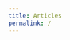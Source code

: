 ```yaml
---
title: Articles
permalink: /
---
```


<div id="map"></div>

<script>
var iOS = ( navigator.userAgent.match(/(iPad|iPhone|iPod)/g) ? true : false );

var map = L.map('map',{zoomAnimation:iOS})
           .setView([46.6, 2.1], 6)
           .addLayer(new L.tileLayer('http://{s}.basemaps.cartocdn.com/light_nolabels/{z}/{x}/{y}.png',{
              subdomains: 'abcd',
              detectRetina: true,
              minZoom: 6,
              maxZoom: 13
          }));

function draw(file, cl){
  var svg = d3.select(map.getPanes().overlayPane)
              .append("svg").attr("class", cl),
        g = svg.append("g");
  if(iOS){svg.attr("class", "leaflet-zoom-hide");}

  d3.json(file, function(collection) {
    if (collection.type === "Topology") {
      for (key in collection.objects) {
        collection = topojson.feature(collection, collection.objects[key]);
      }}
    path = d3.geo.path().projection(d3.geo.transform({point: project}));

    var p = g.selectAll("path")
             .data(collection.features)
             .enter().append("path");

    map.on("viewreset", reset);
    reset();

  function reset() {
    var bounds = path.bounds(collection),
    topLeft = bounds[0],
    bottomRight = bounds[1];

    svg .attr("width", bottomRight[0] - topLeft[0])
        .attr("height", bottomRight[1] - topLeft[1])
        .style("left", topLeft[0] + "px")
        .style("top", topLeft[1] + "px");

    g.attr("transform","translate("+-topLeft[0]+","+-topLeft[1]+")");
    p.attr("d", path).attr("class", cl);
  }

  function project(x,y) {
    var point = map.latLngToLayerPoint(new L.LatLng(y, x));
    this.stream.point(point.x, point.y);}
  });
};

draw("data/geo/topo/cantons.json","communes");
draw("data/geo/topo/departements.json","departements");


var departements = 1;

map.on('zoomend', function() {
  if(map.getZoom()>6 && departements){
    d3.selectAll("svg.departements").remove();
    departements = 0;
  }
  if(map.getZoom()<=6 && !departements){
    draw("data/geo/topo/departements.json","departements");
    departements = 1;
  }
});

</script>
